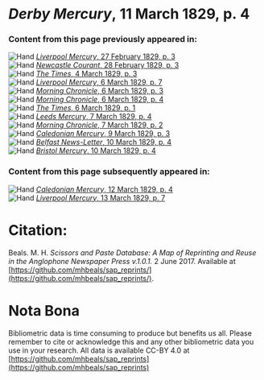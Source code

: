 # *Derby Mercury*, 11 March 1829, p. 4  
  
### Content from this page previously appeared in:  
![Hand](http://scissorsandpaste.net/wp-content/uploads/2017/06/smallhandpointer.png) [*Liverpool Mercury*, 27 February 1829, p. 3](https://mhbeals.github.io/sap_html/Liverpool-Mercury/Liverpool-Mercury-27-February-1829-p-3)  
![Hand](http://scissorsandpaste.net/wp-content/uploads/2017/06/smallhandpointer.png) [*Newcastle Courant*, 28 February 1829, p. 3](https://mhbeals.github.io/sap_html/Newcastle-Courant/Newcastle-Courant-28-February-1829-p-3)  
![Hand](http://scissorsandpaste.net/wp-content/uploads/2017/06/smallhandpointer.png) [*The Times*, 4 March 1829, p. 3](https://mhbeals.github.io/sap_html/The-Times/The-Times-4-March-1829-p-3)  
![Hand](http://scissorsandpaste.net/wp-content/uploads/2017/06/smallhandpointer.png) [*Liverpool Mercury*, 6 March 1829, p. 7](https://mhbeals.github.io/sap_html/Liverpool-Mercury/Liverpool-Mercury-6-March-1829-p-7)  
![Hand](http://scissorsandpaste.net/wp-content/uploads/2017/06/smallhandpointer.png) [*Morning Chronicle*, 6 March 1829, p. 3](https://mhbeals.github.io/sap_html/Morning-Chronicle/Morning-Chronicle-6-March-1829-p-3)  
![Hand](http://scissorsandpaste.net/wp-content/uploads/2017/06/smallhandpointer.png) [*Morning Chronicle*, 6 March 1829, p. 4](https://mhbeals.github.io/sap_html/Morning-Chronicle/Morning-Chronicle-6-March-1829-p-4)  
![Hand](http://scissorsandpaste.net/wp-content/uploads/2017/06/smallhandpointer.png) [*The Times*, 6 March 1829, p. 1](https://mhbeals.github.io/sap_html/The-Times/The-Times-6-March-1829-p-1)  
![Hand](http://scissorsandpaste.net/wp-content/uploads/2017/06/smallhandpointer.png) [*Leeds Mercury*, 7 March 1829, p. 4](https://mhbeals.github.io/sap_html/Leeds-Mercury/Leeds-Mercury-7-March-1829-p-4)  
![Hand](http://scissorsandpaste.net/wp-content/uploads/2017/06/smallhandpointer.png) [*Morning Chronicle*, 7 March 1829, p. 2](https://mhbeals.github.io/sap_html/Morning-Chronicle/Morning-Chronicle-7-March-1829-p-2)  
![Hand](http://scissorsandpaste.net/wp-content/uploads/2017/06/smallhandpointer.png) [*Caledonian Mercury*, 9 March 1829, p. 3](https://mhbeals.github.io/sap_html/Caledonian-Mercury/Caledonian-Mercury-9-March-1829-p-3)  
![Hand](http://scissorsandpaste.net/wp-content/uploads/2017/06/smallhandpointer.png) [*Belfast News-Letter*, 10 March 1829, p. 4](https://mhbeals.github.io/sap_html/Belfast-News-Letter/Belfast-News-Letter-10-March-1829-p-4)  
![Hand](http://scissorsandpaste.net/wp-content/uploads/2017/06/smallhandpointer.png) [*Bristol Mercury*, 10 March 1829, p. 4](https://mhbeals.github.io/sap_html/Bristol-Mercury/Bristol-Mercury-10-March-1829-p-4)  
  
### Content from this page subsequently appeared in:  
![Hand](http://scissorsandpaste.net/wp-content/uploads/2017/06/smallhandpointer.png) [*Caledonian Mercury*, 12 March 1829, p. 4](https://mhbeals.github.io/sap_html/Caledonian-Mercury/Caledonian-Mercury-12-March-1829-p-4)  
![Hand](http://scissorsandpaste.net/wp-content/uploads/2017/06/smallhandpointer.png) [*Liverpool Mercury*, 13 March 1829, p. 7](https://mhbeals.github.io/sap_html/Liverpool-Mercury/Liverpool-Mercury-13-March-1829-p-7)  


# Citation: 

Beals. M. H. *Scissors and Paste Database: A Map of Reprinting and Reuse in the Anglophone Newspaper Press v.1.0.1.* 2 June 2017. Available at [https://github.com/mhbeals/sap_reprints/](https://github.com/mhbeals/sap_reprints/). 

# Nota Bona

Bibliometric data is time consuming to produce but benefits us all. Please remember to cite or acknowledge this and any other bibliometric data you use in your research. All data is available CC-BY 4.0 at [https://github.com/mhbeals/sap_reprints](https://github.com/mhbeals/sap_reprints)